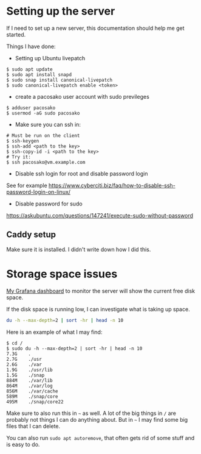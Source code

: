 # Setting up the server

If I need to set up a new server, this documentation should help me get started.

Things I have done:

- Setting up Ubuntu livepatch

```
$ sudo apt update
$ sudo apt install snapd
$ sudo snap install canonical-livepatch
$ sudo canonical-livepatch enable <token>
```

- create a pacosako user account with sudo previleges

```
$ adduser pacosako
$ usermod -aG sudo pacosako
```

- Make sure you can ssh in:

```
# Must be run on the client
$ ssh-keygen
$ ssh-add <path to the key>
$ ssh-copy-id -i <path to the key>
# Try it:
$ ssh pacosako@vm.example.com
```

- Disable ssh login for root and disable password login

See for example https://www.cyberciti.biz/faq/how-to-disable-ssh-password-login-on-linux/

- Disable password for sudo

https://askubuntu.com/questions/147241/execute-sudo-without-password

## Caddy setup

Make sure it is installed. I didn't write down how I did this.

# Storage space issues

[My Grafana dashboard](https://kreibaum.grafana.net/d/fc9d6a67-fd43-4045-83c2-fd79126809a3/pacoplay-a-peace-chess-variant-project?orgId=1&refresh=1d)
to monitor the server will show the current free disk space.

If the disk space is running low, I can investigate what is taking up space.

```sh
du -h --max-depth=2 | sort -hr | head -n 10
```

Here is an example of what I may find:

```
$ cd /
$ sudo du -h --max-depth=2 | sort -hr | head -n 10
7.3G	.
2.7G	./usr
2.6G	./var
1.9G	./usr/lib
1.5G	./snap
884M	./var/lib
864M	./var/log
856M	./var/cache
589M	./snap/core
495M	./snap/core22
```

Make sure to also run this in `~` as well. A lot of the big things in `/` are
probably not things I can do anything about. But in `~` I may find some big
files that I can delete.

You can also run `sudo apt autoremove`, that often gets rid of some stuff and
is easy to do.